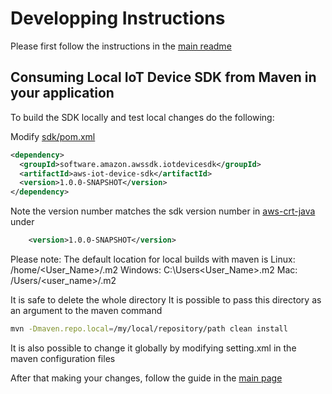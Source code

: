 # Developping Instructions

Please first follow the instructions in the [main readme](../README.md)

## Consuming Local IoT Device SDK from Maven in your application
To build the SDK locally and test local changes do the following: 

Modify [sdk/pom.xml](https://github.com/aws/aws-iot-device-sdk-java-v2/sdk/pom.xml)
``` xml
<dependency>
  <groupId>software.amazon.awssdk.iotdevicesdk</groupId>
  <artifactId>aws-iot-device-sdk</artifactId>
  <version>1.0.0-SNAPSHOT</version>
</dependency>
```
Note the version number matches the sdk version number in [aws-crt-java](https://github.com/awslabs/aws-crt-java/pom.xml)
under
```xml
    <version>1.0.0-SNAPSHOT</version>
```

Please note: The default location for local builds with maven is
Linux: /home/<User_Name>/.m2
Windows: C:\Users\<User\_Name>\.m2
Mac: /Users/<user_name>/.m2

It is safe to delete the whole directory
It is possible to pass this directory as an argument to the maven command
```bash
mvn -Dmaven.repo.local=/my/local/repository/path clean install
```
It is also possible to change it globally by modifying setting.xml in the maven
configuration files

After that making your changes, follow the guide in the [main page](../README.md)
